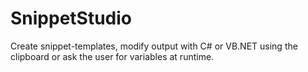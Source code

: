 # SnippetStudio
Create snippet-templates, modify output with C# or VB.NET using the clipboard or ask the user for variables at runtime.
